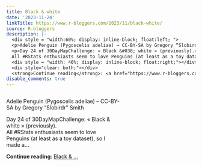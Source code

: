 ```yaml
---
title: Black & white
date: '2023-11-24'
linkTitle: https://www.r-bloggers.com/2023/11/black-white/
source: R-bloggers
description: |-
  <div style = "width:60%; display: inline-block; float:left; ">
  <p>Adelie Penguin (Pygoscelis adeliae) – CC-BY-SA by Gregory “Slobirdr” Smith</p>
  <p>Day 24 of 30DayMapChallenge: « Black &#038; white » (previously).<br />
  All #RStats enthusiasts seem to love Penguins (at least as a toy dataset), so I made a...</p></div>
  <div style = "width: 40%; display: inline-block; float:right;"></div>
  <div style="clear: both;"></div>
  <strong>Continue reading</strong>: <a href="https://www.r-bloggers.com/2023/11/black-white/">Black & ...
disable_comments: true
---
```

<div style = "width:60%; display: inline-block; float:left; ">
<p>Adelie Penguin (Pygoscelis adeliae) – CC-BY-SA by Gregory “Slobirdr” Smith</p>
<p>Day 24 of 30DayMapChallenge: « Black &#038; white » (previously).<br />
All #RStats enthusiasts seem to love Penguins (at least as a toy dataset), so I made a...</p></div>
<div style = "width: 40%; display: inline-block; float:right;"></div>
<div style="clear: both;"></div>
<strong>Continue reading</strong>: <a href="https://www.r-bloggers.com/2023/11/black-white/">Black & ...